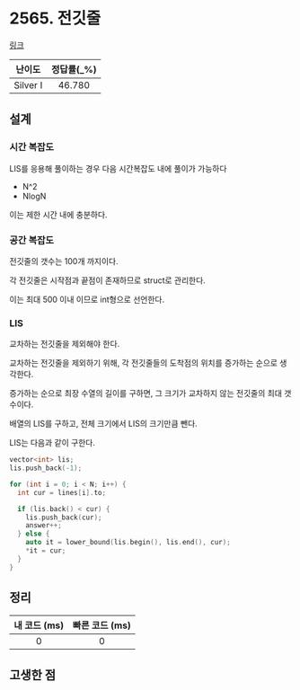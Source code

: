 # 2565. 전깃줄

[링크](https://www.acmicpc.net/problem/2565)

|  난이도  | 정답률(\_%) |
| :------: | :---------: |
| Silver I |   46.780    |

## 설계

### 시간 복잡도

LIS를 응용해 풀이하는 경우 다음 시간복잡도 내에 풀이가 가능하다

- N^2
- NlogN

이는 제한 시간 내에 충분하다.

### 공간 복잡도

전깃줄의 갯수는 100개 까지이다.

각 전깃줄은 시작점과 끝점이 존재하므로 struct로 관리한다.

이는 최대 500 이내 이므로 int형으로 선언한다.

### LIS

교차하는 전깃줄을 제외해야 한다.

교차하는 전깃줄을 제외하기 위해, 각 전깃줄들의 도착점의 위치를 증가하는 순으로 생각한다.

증가하는 순으로 최장 수열의 길이를 구하면, 그 크기가 교차하지 않는 전깃줄의 최대 갯수이다.

배열의 LIS를 구하고, 전체 크기에서 LIS의 크기만큼 뺀다.

LIS는 다음과 같이 구한다.

```cpp
vector<int> lis;
lis.push_back(-1);

for (int i = 0; i < N; i++) {
  int cur = lines[i].to;

  if (lis.back() < cur) {
    lis.push_back(cur);
    answer++;
  } else {
    auto it = lower_bound(lis.begin(), lis.end(), cur);
    *it = cur;
  }
}
```

## 정리

| 내 코드 (ms) | 빠른 코드 (ms) |
| :----------: | :------------: |
|      0       |       0        |

## 고생한 점
